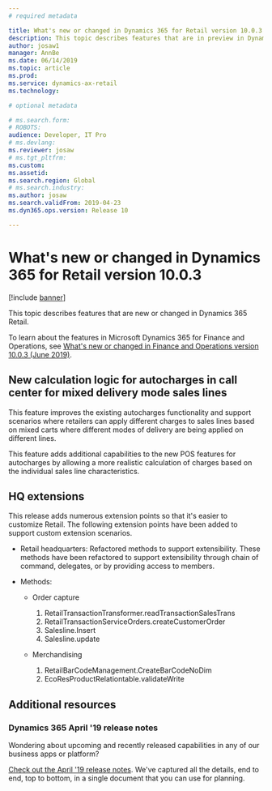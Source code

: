 ```yaml
---
# required metadata

title: What's new or changed in Dynamics 365 for Retail version 10.0.3
description: This topic describes features that are in preview in Dynamics 365 Retail. 
author: josaw1
manager: AnnBe
ms.date: 06/14/2019
ms.topic: article
ms.prod: 
ms.service: dynamics-ax-retail
ms.technology: 

# optional metadata

# ms.search.form: 
# ROBOTS: 
audience: Developer, IT Pro
# ms.devlang: 
ms.reviewer: josaw
# ms.tgt_pltfrm: 
ms.custom: 
ms.assetid: 
ms.search.region: Global
# ms.search.industry: 
ms.author: josaw
ms.search.validFrom: 2019-04-23
ms.dyn365.ops.version: Release 10

---
```

# What's new or changed in Dynamics 365 for Retail version 10.0.3

[!include [banner](../../includes/banner.md)]

This topic describes features that are new or changed in Dynamics 365 Retail. 

To learn about the features in Microsoft Dynamics 365 for Finance and Operations, see [What's new or changed in Finance and Operations version 10.0.3 (June 2019)](https://docs.microsoft.com/dynamics365/unified-operations/fin-and-ops/get-started/whats-new-changed-10-0-3).

## New calculation logic for autocharges in call center for mixed delivery mode sales lines

This feature improves the existing autocharges functionality and support scenarios where retailers can apply different charges to sales lines based on mixed carts where different modes of delivery are being applied on different lines.

This feature adds additional capabilities to the new POS features for autocharges by allowing a more realistic calculation of charges based on the individual sales line characteristics.

## HQ extensions 

This release adds numerous extension points so that it's easier to customize Retail. The following extension points have been added to support custom extension scenarios.

- Retail headquarters: Refactored methods to support extensibility. These methods have been refactored to support extensibility through chain of command, delegates, or by providing access to members.
- Methods:

    - Order capture
 
        1. RetailTransactionTransformer.readTransactionSalesTrans
        1. RetailTransactionServiceOrders.createCustomerOrder
        1. Salesline.Insert
        1. Salesline.update

    - Merchandising

        1. RetailBarCodeManagement.CreateBarCodeNoDim
        1. EcoResProductRelationtable.validateWrite

## Additional resources

### Dynamics 365 April '19 release notes

Wondering about upcoming and recently released capabilities in any of our business apps or platform?

[Check out the April '19 release notes](https://docs.microsoft.com/business-applications-release-notes/April19/index). We've captured all the details, end to end, top to bottom, in a single document that you can use for planning.
